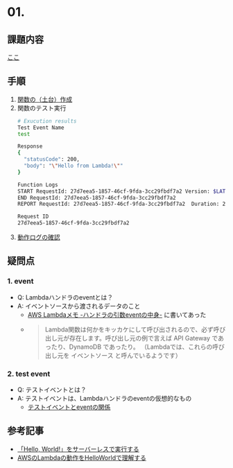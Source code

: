 # 01.
## 課題内容
[ここ](../README.md#01.)

## 手順
1. [関数の（土台）作成](https://qiita.com/zaburo/items/d31c1cb2055143991dfb#%E9%96%A2%E6%95%B0%E3%81%AE%E5%9C%9F%E5%8F%B0%E4%BD%9C%E6%88%90)
2. 関数のテスト実行
    ```bash
    # Exucution results
    Test Event Name
    test

    Response
    {
      "statusCode": 200,
      "body": "\"Hello from Lambda!\""
    }

    Function Logs
    START RequestId: 27d7eea5-1857-46cf-9fda-3cc29fbdf7a2 Version: $LATEST
    END RequestId: 27d7eea5-1857-46cf-9fda-3cc29fbdf7a2
    REPORT RequestId: 27d7eea5-1857-46cf-9fda-3cc29fbdf7a2	Duration: 2.10 ms	Billed Duration: 3 ms	Memory Size: 128 MB	Max Memory Used: 56 MB	Init Duration: 164.18 ms

    Request ID
    27d7eea5-1857-46cf-9fda-3cc29fbdf7a2
    ```
3. [動作ログの確認](https://qiita.com/zaburo/items/d31c1cb2055143991dfb#%E5%8B%95%E4%BD%9C%E3%83%AD%E3%82%B0%E3%81%AE%E7%A2%BA%E8%AA%8D)

## 疑問点
### 1. event
- Q: Lambdaハンドラのeventとは？
- A: イベントソースから渡されるデータのこと
    - [AWS Lambdaメモ -ハンドラの引数eventの中身-](https://tk5-21.hatenablog.com/entry/2018/01/12/003751) に書いてあった
    - > Lambda関数は何かをキッカケにして呼び出されるので、必ず呼び出し元が存在します。呼び出し元の例で言えば API Gateway であったり、DynamoDB であったり。 （Lambdaでは、これらの呼び出し元を イベントソース と呼んでいるようです）
### 2. test event
- Q: テストイベントとは？
- A: テストイベントは、Lambdaハンドラのeventの仮想的なもの
    - [テストイベントとeventの関係](https://fukatsu.tech/aws-lambda#event)

## 参考記事
- [「Hello, World!」をサーバーレスで実行する](https://aws.amazon.com/jp/getting-started/hands-on/run-serverless-code/)
- [AWSのLambdaの動作をHelloWorldで理解する](https://qiita.com/zaburo/items/d31c1cb2055143991dfb)